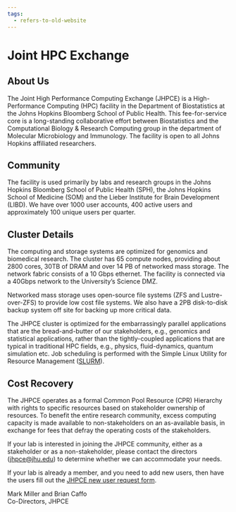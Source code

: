 ```yaml
---
tags:
  - refers-to-old-website
---
```

# Joint HPC Exchange

## About Us
The Joint High Performance Computing Exchange (JHPCE) is a
High-Performance Computing (HPC) facility in the Department of
Biostatistics at the Johns Hopkins Bloomberg School of Public
Health. This fee-for-service core is a long-standing collaborative
effort between Biostatistics and the Computational Biology & Research
Computing group in the department of Molecular Microbiology and
Immunology. The facility is open to all Johns Hopkins affiliated
researchers.

## Community
The facility is used primarily by labs and research groups in the
Johns Hopkins Bloomberg School of Public Health (SPH), the Johns
Hopkins School of Medicine (SOM) and the Lieber Institute for Brain
Development (LIBD). We have over 1000 user accounts, 400 active users
and approximately 100 unique users per quarter.

## Cluster Details
The computing and storage systems are optimized for genomics and
biomedical research. The cluster has 65 compute nodes, providing about
2800 cores, 30TB of DRAM and over 14 PB of networked mass
storage. The network fabric consists of a 10 Gbps ethernet. The facility is connected via a 40Gbps network to the University’s Science DMZ.

Networked mass storage uses open-source file systems (ZFS and
Lustre-over-ZFS) to provide low cost file systems. We also have a 2PB
disk-to-disk backup system off site for backing up more critical data.

The JHPCE cluster is optimized for the embarrassingly parallel
applications that are the bread-and-butter of our stakeholders, e.g.,
genomics and statistical applications, rather than the tightly-coupled
applications that are typical in traditional HPC fields, e.g.,
physics, fluid-dynamics, quantum simulation etc.  Job scheduling is performed with the Simple Linux Utility for Resource Management ([SLURM](https://slurm.schedmd.com)).

## Cost Recovery
The JHPCE operates as a formal Common Pool Resource (CPR) Hierarchy
with rights to specific resources based on stakeholder ownership of
resources. To benefit the entire research community, excess computing
capacity is made available to non-stakeholders on an as-available
basis, in exchange for fees that defray the operating costs of the
stakeholders.

If your lab is interested in joining the JHPCE community, either as a
stakeholder or as a non-stakeholder, please contact the directors
(jhpce@jhu.edu) to determine whether we can accommodate your needs.

If your lab is already a member, and you need to add new users, then
have the users fill out the [JHPCE new user request
form](https://jhpce.jhu.edu/register/new-user-request/).

Mark Miller and Brian Caffo  
Co-Directors, JHPCE


